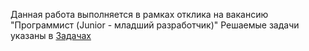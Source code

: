 Данная работа выполняется в рамках отклика на вакансию "Программист (Junior - младший разработчик)"
Решаемые задачи указаны в [Задачах](https://github.com/LetovS/Letov_Test_work/issues/1) 
